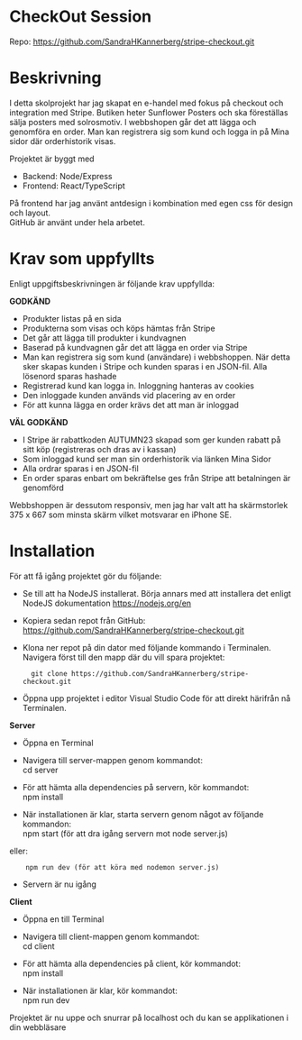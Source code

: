 # CheckOut Session

Repo: https://github.com/SandraHKannerberg/stripe-checkout.git

# Beskrivning
I detta skolprojekt har jag skapat en e-handel med fokus på checkout och integration med Stripe. Butiken heter Sunflower Posters och ska föreställas sälja posters med solrosmotiv.
I webbshopen går det att lägga och genomföra en order. Man kan registrera sig som kund och logga in på Mina sidor där orderhistorik visas. 

Projektet är byggt med </br>
- Backend: Node/Express </br>
- Frontend: React/TypeScript </br>

På frontend har jag använt antdesign i kombination med egen css för design och layout. </br>
GitHub är använt under hela arbetet.

# Krav som uppfyllts
Enligt uppgiftsbeskrivningen är följande krav uppfyllda:

**GODKÄND**
- Produkter listas på en sida
- Produkterna som visas och köps hämtas från Stripe
- Det går att lägga till produkter i kundvagnen
- Baserad på kundvagnen går det att lägga en order via Stripe
- Man kan registrera sig som kund (användare) i webbshoppen. När detta sker skapas kunden i Stripe och kunden sparas i en JSON-fil. Alla lösenord sparas hashade
- Registrerad kund kan logga in. Inloggning hanteras av cookies
- Den inloggade kunden används vid placering av en order
- För att kunna lägga en order krävs det att man är inloggad

**VÄL GODKÄND**
- I Stripe är rabattkoden AUTUMN23 skapad som ger kunden rabatt på sitt köp (registreras och dras av i kassan)
- Som inloggad kund ser man sin orderhistorik via länken Mina Sidor
- Alla ordrar sparas i en JSON-fil
- En order sparas enbart om bekräftelse ges från Stripe att betalningen är genomförd

Webbshoppen är dessutom responsiv, men jag har valt att ha skärmstorlek 375 x 667 som minsta skärm vilket motsvarar en iPhone SE.

# Installation
För att få igång projektet gör du följande:
- Se till att ha NodeJS installerat. Börja annars med att installera det enligt NodeJS dokumentation https://nodejs.org/en

- Kopiera sedan repot från GitHub: https://github.com/SandraHKannerberg/stripe-checkout.git

- Klona ner repot på din dator med följande kommando i Terminalen. Navigera först till den mapp där du vill spara projektet:  

        git clone https://github.com/SandraHKannerberg/stripe-checkout.git

- Öppna upp projektet i editor Visual Studio Code för att direkt härifrån nå Terminalen.

**Server**
- Öppna en Terminal

- Navigera till server-mappen genom kommandot:</br>
        cd server

- För att hämta alla dependencies på servern, kör kommandot:</br>
        npm install

- När installationen är klar, starta servern genom något av följande kommandon:</br>
        npm start (för att dra igång servern mot node server.js)

eller: </br>

        npm run dev (för att köra med nodemon server.js)

- Servern är nu igång

**Client**
- Öppna en till Terminal

- Navigera till client-mappen genom kommandot:</br>
        cd client

- För att hämta alla dependencies på client, kör kommandot:</br>
        npm install

- När installationen är klar, kör kommandot:</br>
        npm run dev

Projektet är nu uppe och snurrar på localhost och du kan se applikationen i din webbläsare
